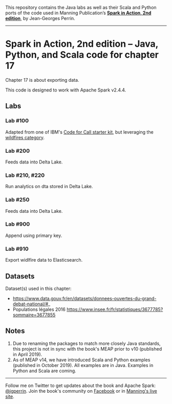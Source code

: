 This repository contains the Java labs as well as their Scala and Python ports of the code used in Manning Publication’s **[Spark in Action, 2nd edition](https://www.manning.com/books/spark-in-action-second-edition?a_aid=jgp)**, by Jean-Georges Perrin.

---

# Spark in Action, 2nd edition – Java, Python, and Scala code for chapter 17

Chapter 17 is about exporting data.

This code is designed to work with Apache Spark v2.4.4.

## Labs

### Lab \#100
Adapted from one of IBM's [Code for Call starter kit](https://developer.ibm.com/callforcode/starters/water), but leveraging the [wildfires category](https://developer.ibm.com/code-and-response/disasters/wildfires).

### Lab \#200
Feeds data into Delta Lake.

### Lab \#210, \#220
Run analytics on dta stored in Delta Lake.

### Lab \#250
Feeds data into Delta Lake.

### Lab \#900
Append using primary key.

### Lab \#910
Export widlfire data to Elasticsearch.

## Datasets

Dataset(s) used in this chapter:

 * https://www.data.gouv.fr/en/datasets/donnees-ouvertes-du-grand-debat-national/#_
 * Populations légales 2016 https://www.insee.fr/fr/statistiques/3677785?sommaire=3677855

## Notes

 1. Due to renaming the packages to match more closely Java standards, this project is not in sync with the book's MEAP prior to v10 (published in April 2019).
 2. As of MEAP v14, we have introduced Scala and Python examples (published in October 2019). All examples are in Java. Examples in Python and Scala are coming.
 
---

Follow me on Twitter to get updates about the book and Apache Spark: [@jgperrin](https://twitter.com/jgperrin). Join the book's community on [Facebook](https://facebook.com/sparkinaction/) or in [Manning's live site](https://forums.manning.com/forums/spark-in-action-second-edition?a_aid=jgp).
